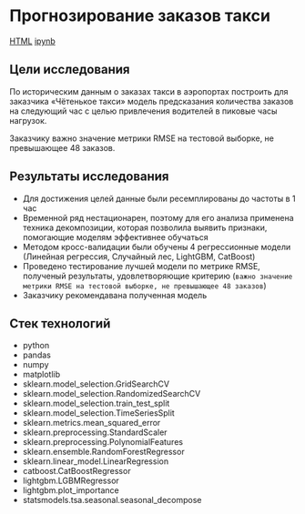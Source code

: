 # Прогнозирование заказов такси
[HTML](https://github.com/burooom/ml_projects/tree/main/Yandex.Practicum_projects/Taxi_orders_forecasting/Taxi_orders_forecasting.html)     [ipynb](https://github.com/burooom/ml_projects/tree/main/Yandex.Practicum_projects/Taxi_orders_forecasting/Taxi_orders_forecasting.ipynb)

## Цели исследования
По историческим данным о заказах такси в аэропортах построить для заказчика «Чётенькое такси» модель предсказания количества заказов на следующий час с целью привлечения водителей в пиковые часы нагрузок.

Заказчику важно значение метрики RMSE на тестовой выборке, не превышающее 48 заказов.

## Результаты исследования
- Для достижения целей данные были ресемплированы до частоты в 1 час
- Временной ряд нестационарен, поэтому для его анализа применена техника декомпозиции, которая позволила выявить признаки, помогающие моделям эффективнее обучаться
- Методом кросс-валидации были обучены 4 регрессионные модели (Линейная регрессия, Случайный лес, LightGBM, CatBoost)
- Проведено тестирование лучшей модели по метрике RMSE, полученый результаты, удовлетворяющие критерию (`важно значение метрики RMSE на тестовой выборке, не превышающее 48 заказов`)
- Заказчику рекомендавана полученная модель

## Стек технологий
- python
- pandas
- numpy
- matplotlib
- sklearn.model_selection.GridSearchCV
- sklearn.model_selection.RandomizedSearchCV
- sklearn.model_selection.train_test_split
- sklearn.model_selection.TimeSeriesSplit
- sklearn.metrics.mean_squared_error
- sklearn.preprocessing.StandardScaler
- sklearn.preprocessing.PolynomialFeatures
- sklearn.ensemble.RandomForestRegressor
- sklearn.linear_model.LinearRegression
- catboost.CatBoostRegressor
- lightgbm.LGBMRegressor
- lightgbm.plot_importance
- statsmodels.tsa.seasonal.seasonal_decompose

